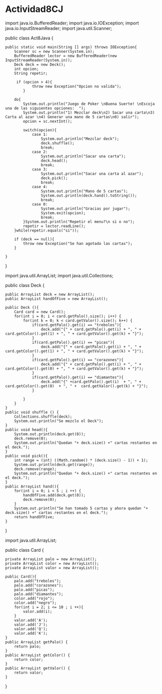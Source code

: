 # Actividad8CJ
import java.io.BufferedReader;
import java.io.IOException;
import java.io.InputStreamReader;
import java.util.Scanner;

public class Act8Java {

    public static void main(String [] args) throws IOException{
        Scanner sc = new Scanner(System.in);
        BufferedReader lector = new BufferedReader(new InputStreamReader(System.in));
        Deck deck = new Deck();
        int opcion;
        String repetir;
        
         if (opcion > 4){
                throw new Exception("Opcion no valida");
            }
            
        do{
            System.out.println("Juego de Poker \nBuena Suerte! \nEscoja una de las siguientes opciones:  ");
            System.out.println("1) Mezclar deck\n2) Sacar una carta\n3) Carta al azar \n4) Generar una mano de 5 cartas\n0) salir");
            opcion = sc.nextInt();

            switch(opcion){
                case 1:
                    System.out.println("Mezclar deck");
                    deck.shuffle();
                    break;
                case 2:
                    System.out.println("Sacar una carta");
                    deck.head();
                    break;
                case 3:
                    System.out.println("Sacar una carta al azar");
                    deck.pick();
                    break;
                case 4:
                    System.out.println("Mano de 5 cartas");
                    System.out.println(deck.hand().toString());
                    break;
                case 0:
                    System.out.println("Gracias por jugar");
                    System.exit(opcion);
                    break;
            }System.out.println("Repetir el menu?\n si o no");
            repetir = lector.readLine();
        }while(repetir.equals("si"));
        
        if (deck == null){
            throw new Exception("Se han agotado las cartas");
        }

    }

}

import java.util.ArrayList;
import java.util.Collections;

public class Deck {

    public ArrayList deck = new ArrayList();
    public ArrayList handOfFive = new ArrayList();

    public Deck (){
        Card card = new Card();
        for(int i = 0; i < card.getPalo().size(); i++) {
            for(int k = 0; k < card.getValor().size(); k++) {
                if(card.getPalo().get(i) == "treboles"){
                    deck.add("{" + card.getPalo().get(i) + ", " + card.getColor().get(1) + ", " + card.getValor().get(k) + "}");
                }
                if(card.getPalo().get(i) == "picas"){
                    deck.add("{" + card.getPalo().get(i) + ", " + card.getColor().get(1) + ", " + card.getValor().get(k) + "}");
                }
                if(card.getPalo().get(i) == "corazones"){
                    deck.add("{" + card.getPalo().get(i) + ", " + card.getColor().get(0) + ", " + card.getValor().get(k) + "}");
                }
                if(card.getPalo().get(i) == "diamantes"){
                    deck.add("{" +card.getPalo().get(i)  + ", " + card.getColor().get(0)  + ", " +  card.getValor().get(k) + "}");
                }

            }
        }
    }
    public void shuffle () {
        Collections.shuffle(deck);
        System.out.println("Se mezclo el Deck");
    }
    public void head(){
        System.out.println(deck.get(0));
        deck.remove(0);
        System.out.println("Quedan "+ deck.size() +" cartas restantes en el deck.");
    }
    public void pick(){
        int range = (int) ((Math.random() * (deck.size() - 1)) + 1);
        System.out.println(deck.get(range));
        deck.remove(range);
        System.out.println("Quedan "+ deck.size() +" cartas restantes en el deck.");
    }
    public ArrayList hand(){
        for(int i = 0; i < 5 ; i ++) {
            handOfFive.add(deck.get(0));
            deck.remove(0);
        }
        System.out.println("Se han tomado 5 cartas y ahora quedan "+ deck.size() +" cartas restantes en el deck.");
        return handOfFive;
    }
}


import java.util.ArrayList;

public class Card {

    private ArrayList palo = new ArrayList();
    private ArrayList color = new ArrayList();
    private ArrayList valor = new ArrayList();

    public Card(){
        palo.add("treboles");
        palo.add("corazones");
        palo.add("picas");
        palo.add("diamantes");
        color.add("rojo");
        color.add("negro");
        for(int i = 2; i <= 10 ; i ++){
            valor.add(i);
        }
        valor.add('A');
        valor.add('J');
        valor.add('Q');
        valor.add('K');
    }
    public ArrayList getPalo() {
        return palo;
    }
    public ArrayList getColor() {
        return color;
    }
    public ArrayList getValor() {
        return valor;
    }
}


